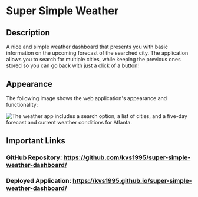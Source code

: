 # Super Simple Weather

## Description

A nice and simple weather dashboard that presents you with basic information on the upcoming forecast of the searched city. The application allows you to search for multiple cities, while keeping the previous ones stored so you can go back with just a click of a button!


## Appearance

The following image shows the web application's appearance and functionality:

![The weather app includes a search option, a list of cities, and a five-day forecast and current weather conditions for Atlanta.](./assets/images/Screen_Shot_2022-02-20_at_4.42.50_AM.png)

## Important Links
### GitHub Repository: https://github.com/kvs1995/super-simple-weather-dashboard/
### Deployed Application:  https://kvs1995.github.io/super-simple-weather-dashboard/
